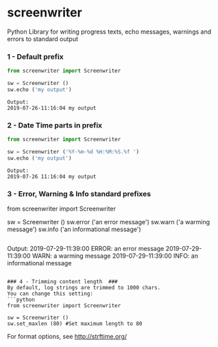 # screenwriter
Python Library for writing progress texts, echo messages, warnings and errors to standard output


### 1 - Default prefix ###

```python
from screenwriter import Screenwriter

sw = Screenwriter ()
sw.echo ('my output')
```
```
Output:
2019-07-26-11:16:04 my output
```

### 2 - Date Time parts in prefix ###
```python
from screenwriter import Screenwriter

sw = Screenwriter ('%Y-%m-%d %H:%M:%S.%f ')
sw.echo ('my output')
```
```
Output:
2019-07-26 11:16:04 my output
```
 
### 3 - Error, Warning & Info standard prefixes ###

from screenwriter import Screenwriter

sw = Screenwriter ()
sw.error ('an error message')
sw.warn  ('a warming message')
sw.info  ('an informational message')
```
```
Output:
2019-07-29-11:39:00 ERROR: an error message
2019-07-29-11:39:00 WARN:  a warming message
2019-07-29-11:39:00 INFO:  an informational message
```

### 4 - Trimming content length  ###
By default, log strings are trimmed to 1000 chars.
You can change this setting:
```python
from screenwriter import Screenwriter
	
sw = Screenwriter ()
sw.set_maxlen (80) #Set maximum length to 80
```

For format options, see http://strftime.org/

